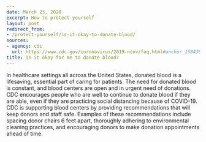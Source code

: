 ```yaml
---
date: March 23, 2020
excerpt: How to protect yourself
layout: post
redirect_from:
- /protect-yourself/is-it-okay-to-donate-blood/
sources:
- agency: cdc
  url: https://www.cdc.gov/coronavirus/2019-ncov/faq.html#anchor_1584386949645
title: Is it okay for me to donate blood?
---
```


In healthcare settings all across the United States, donated blood is a lifesaving, essential part of caring for patients. The need for donated blood is constant, and blood centers are open and in urgent need of donations. CDC encourages people who are well to continue to donate blood if they are able, even if they are practicing social distancing because of COVID-19. CDC is supporting blood centers by providing recommendations that will keep donors and staff safe. Examples of these recommendations include spacing donor chairs 6 feet apart, thoroughly adhering to environmental cleaning practices, and encouraging donors to make donation appointments ahead of time.